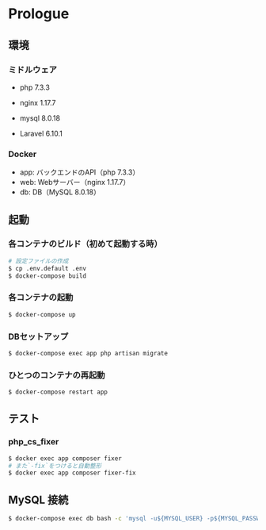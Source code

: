 # Prologue

## 環境

### ミドルウェア

- php 7.3.3
- nginx 1.17.7
- mysql 8.0.18


- Laravel 6.10.1

### Docker

- app: バックエンドのAPI（php 7.3.3）
- web: Webサーバー（nginx 1.17.7）
- db: DB（MySQL 8.0.18）

## 起動

### 各コンテナのビルド（初めて起動する時）

```bash
# 設定ファイルの作成
$ cp .env.default .env
$ docker-compose build
```

### 各コンテナの起動

```bash
$ docker-compose up
```

### DBセットアップ

```bash
$ docker-compose exec app php artisan migrate
```

### ひとつのコンテナの再起動

```bash
$ docker-compose restart app
```

## テスト

### php_cs_fixer

```bash
$ docker exec app composer fixer
# また`-fix`をつけると自動整形
$ docker exec app composer fixer-fix
```

## MySQL 接続

```bash
$ docker-compose exec db bash -c 'mysql -u${MYSQL_USER} -p${MYSQL_PASSWORD} ${MYSQL_DATABASE}'
```

